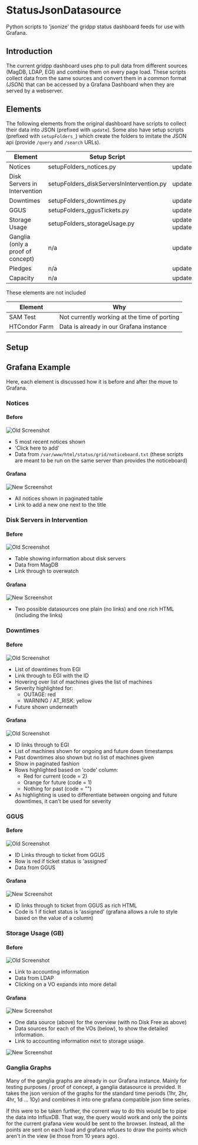 # StatusJsonDatasource
Python scripts to 'jsonize' the gridpp status dashboard feeds for use with Grafana.

## Introduction
The current gridpp dashboard uses php to pull data from different sources (MagDB,
LDAP, EGI) and combine them on every page load. These scripts collect data from
the same sources and convert them in a common format (JSON) that can be accessed
by a Grafana Dashboard when they are served by a webserver.

## Elements

The following elements from the original dashboard have scripts to collect their data into JSON (prefixed with `update`). Some also have setup scripts (prefixed with `setupFolders_`) which create the folders to imitate the JSON api (provide `/query` and `/search` URLs).

Element  | Setup Script | Update Script
-------- | ------------ | ---------------------
Notices  | setupFolders_notices.py | updateNotices.py
Disk Servers in Intervention | setupFolders_diskServersInIntervention.py | updateDiskServersInIntervention.py
Downtimes | setupFolders_downtimes.py | updateDowntimes.py
GGUS | setupFolders_ggusTickets.py | updateGgusTickets.py
Storage Usage | setupFolders_storageUsage.py | updateStorageUsage_VO.py updateStorageUsage_MoreDetails.py
Ganglia (only a proof of concept) | n/a | updateGanglia.py
Pledges | n/a | updatePledges.py
Capacity | n/a | updateCapacity.py

These elements are not included

Element | Why
------- | -----
SAM Test | Not currently working at the time of porting
HTCondor Farm | Data is already in our Grafana instance

## Setup

## Grafana Example
Here, each element is discussed how it is before and after the move to Grafana.

### Notices
#### Before
![Old Screenshot](Screenshots/old/notices.PNG)
- 5 most recent notices shown
- 'Click here to add'
- Data from `/var/www/html/status/grid/noticeboard.txt` (these scripts are meant to be run on the same server than provides the noticeboard)

#### Grafana
![New Screenshot](Screenshots/new/notices.PNG)
- All notices shown in paginated table
- Link to add a new one next to the title

### Disk Servers in Intervention
#### Before
![Old Screenshot](Screenshots/old/diskserversInIntervention.PNG)
- Table showing information about disk servers
- Data from MagDB
- Link through to overwatch

#### Grafana
![New Screenshot](Screenshots/new/diskserversInIntervention.PNG)
- Two possible datasources one plain (no links) and one rich HTML (including the links)

### Downtimes
#### Before
![Old Screenshot](Screenshots/old/downtimes.PNG)
- List of downtimes from EGI
- Link through to EGI with the ID
- Hovering over list of machines gives the list of machines
- Severity highlighted for:
    - OUTAGE: red
    - WARNING / AT_RISK: yellow
- Future shown underneath

#### Grafana
![Old Screenshot](Screenshots/new/downtimes.PNG)
- ID links through to EGI
- List of machines shown for ongoing and future down timestamps
- Past downtimes also shown but no list of machines given
- Show in paginated fashion
- Rows highlighted based on 'code' column:
    - Red for current (code = 2)
    - Orange for future (code = 1)
    - Nothing for past (code = "")
- As highlighting is used to differentiate between ongoing and future downtimes, it can't be used for severity

### GGUS
#### Before
![Old Screenshot](Screenshots/old/GGUS.PNG)
- ID Links through to ticket from GGUS
- Row is red if ticket status is 'assigned'
- Data from GGUS

#### Grafana
![New Screenshot](Screenshots/new/GGUS.PNG)
- ID links through to ticket from GGUS as rich HTML
- Code is 1 if ticket status is 'assigned' (grafana allows a rule to style based on the value of a column)

### Storage Usage (GB)
#### Before
![Old Screenshot](Screenshots/old/storageUseDetailed.PNG)
- Link to accounting information
- Data from LDAP
- Clicking on a VO expands into more detail

#### Grafana
![New Screenshot](Screenshots/new/storageUse.PNG)
- One data source (above) for the overview (with no Disk Free as above)
- Data sources for each of the VOs (below), to show the detailed information.
- Link to accounting information next to storage usage.

![New Screenshot](Screenshots/new/storageUseDetailed.PNG)


### Ganglia Graphs

Many of the ganglia graphs are already in our Grafana instance. Mainly for testing purposes / proof of concept, a ganglia datasource is provided. It takes the json version of the graphs for the standard time periods (1hr, 2hr, 4hr, 1d ... 10y) and combines it into one grafana compatible json time series.

If this were to be taken further, the corrent way to do this would be to pipe the data into InfluxDB. That way, the query would work and only the points for the current grafana view would be sent to the browser. Instead, all the points are sent on each load and grafana refuses to draw the points which aren't in the view (ie those from 10 years ago).

